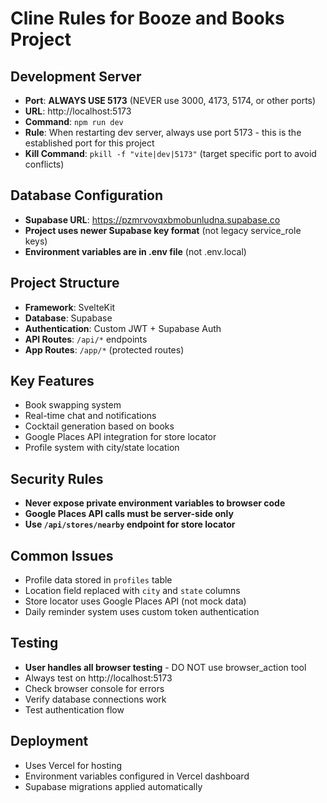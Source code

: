 # Cline Rules for Booze and Books Project

## Development Server
- **Port**: **ALWAYS USE 5173** (NEVER use 3000, 4173, 5174, or other ports)
- **URL**: http://localhost:5173
- **Command**: `npm run dev`
- **Rule**: When restarting dev server, always use port 5173 - this is the established port for this project
- **Kill Command**: `pkill -f "vite|dev|5173"` (target specific port to avoid conflicts)

## Database Configuration
- **Supabase URL**: https://pzmrvovqxbmobunludna.supabase.co
- **Project uses newer Supabase key format** (not legacy service_role keys)
- **Environment variables are in .env file** (not .env.local)

## Project Structure
- **Framework**: SvelteKit
- **Database**: Supabase
- **Authentication**: Custom JWT + Supabase Auth
- **API Routes**: `/api/*` endpoints
- **App Routes**: `/app/*` (protected routes)

## Key Features
- Book swapping system
- Real-time chat and notifications
- Cocktail generation based on books
- Google Places API integration for store locator
- Profile system with city/state location

## Security Rules
- **Never expose private environment variables to browser code**
- **Google Places API calls must be server-side only**
- **Use `/api/stores/nearby` endpoint for store locator**

## Common Issues
- Profile data stored in `profiles` table
- Location field replaced with `city` and `state` columns
- Store locator uses Google Places API (not mock data)
- Daily reminder system uses custom token authentication

## Testing
- **User handles all browser testing** - DO NOT use browser_action tool
- Always test on http://localhost:5173
- Check browser console for errors
- Verify database connections work
- Test authentication flow

## Deployment
- Uses Vercel for hosting
- Environment variables configured in Vercel dashboard
- Supabase migrations applied automatically
